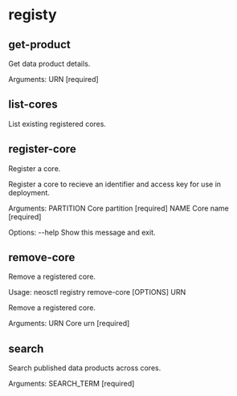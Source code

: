 # registy

## get-product

  Get data product details.

Arguments:
  URN  [required]

## list-cores

  List existing registered cores.

## register-core

  Register a core.

  Register a core to recieve an identifier and access key for use in
  deployment.

Arguments:
  PARTITION  Core partition  [required]
  NAME       Core name  [required]

Options:
  --help  Show this message and exit.

## remove-core

  Remove a registered core.

Usage: neosctl registry remove-core [OPTIONS] URN

  Remove a registered core.

Arguments:
  URN  Core urn  [required]

## search

Search published data products across cores.

Arguments:
  SEARCH_TERM  [required]
